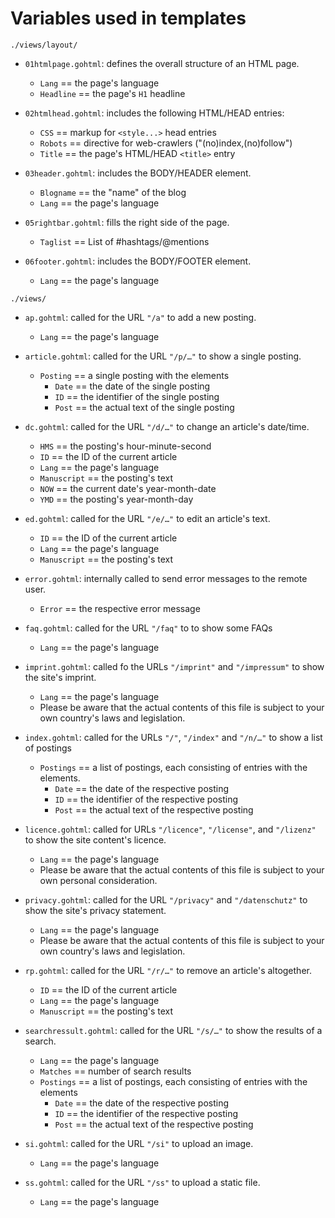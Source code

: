 # Variables used in templates

`./views/layout/`

* `01htmlpage.gohtml`: defines the overall structure of an HTML page.
  + `Lang` == the page's language
  + `Headline` == the page's `H1` headline

* `02htmlhead.gohtml`: includes the following HTML/HEAD entries:
  + `CSS` == markup for `<style...>` head entries
  + `Robots` == directive for web-crawlers ("(no)index,(no)follow")
  + `Title` == the page's HTML/HEAD `<title>` entry

* `03header.gohtml`: includes the BODY/HEADER element.
  + `Blogname` == the "name" of the blog
  + `Lang` == the page's language

* `05rightbar.gohtml`: fills the right side of the page.
  + `Taglist` == List of #hashtags/@mentions

* `06footer.gohtml`: includes the BODY/FOOTER element.
  + `Lang` == the page's language

`./views/`

* `ap.gohtml`: called for the URL `"/a"` to add a new posting.
  + `Lang` == the page's language

* `article.gohtml`: called for the URL `"/p/…"` to show a single posting.
  + `Posting` == a single posting with the elements
    - `Date` == the date of the single posting
    - `ID` == the identifier of the single posting
    - `Post` == the actual text of the single posting

* `dc.gohtml`: called for the URL `"/d/…"` to change an article's date/time.
  + `HMS` == the posting's hour-minute-second
  + `ID` == the ID of the current article
  + `Lang` == the page's language
  + `Manuscript` == the posting's text
  + `NOW` == the current date's year-month-date
  + `YMD` == the posting's year-month-day

* `ed.gohtml`: called for the URL `"/e/…"` to edit an article's text.
  + `ID` == the ID of the current article
  + `Lang` == the page's language
  + `Manuscript` == the posting's text

* `error.gohtml`: internally called to send error messages to the remote user.
  + `Error` == the respective error message

* `faq.gohtml`: called for the URL `"/faq"` to to show some FAQs
  + `Lang` == the page's language

* `imprint.gohtml`: called fo the URLs `"/imprint"` and `"/impressum"` to show the site's imprint.
  + `Lang` == the page's language
  + Please be aware that the actual contents of this file is subject to your own country's laws and legislation.

* `index.gohtml`: called for the URLs `"/"`, `"/index"` and `"/n/…"` to show a list of postings
  + `Postings` == a list of postings, each consisting of entries with the elements.
    - `Date` == the date of the respective posting
    - `ID` == the identifier of the respective posting
    - `Post` == the actual text of the respective posting

* `licence.gohtml`: called for URLs `"/licence"`, `"/license"`, and `"/lizenz"` to show the site content's licence.
  + `Lang` == the page's language
  + Please be aware that the actual contents of this file is subject to your own personal consideration.

* `privacy.gohtml`: called for the URL `"/privacy"` and `"/datenschutz"` to show the site's privacy statement.
  + `Lang` == the page's language
  + Please be aware that the actual contents of this file is subject to your own country's laws and legislation.

* `rp.gohtml`: called for the URL `"/r/…"` to remove an article's altogether.
  + `ID` == the ID of the current article
  + `Lang` == the page's language
  + `Manuscript` == the posting's text

* `searchressult.gohtml`: called for the URL `"/s/…"` to show the results of a search.
  + `Lang` == the page's language
  + `Matches` == number of search results
  + `Postings` == a list of postings, each consisting of entries with the elements
    - `Date` == the date of the respective posting
    - `ID` == the identifier of the respective posting
    - `Post` == the actual text of the respective posting

* `si.gohtml`: called for the URL `"/si"` to upload an image.
  + `Lang` == the page's language

* `ss.gohtml`: called for the URL `"/ss"` to upload a static file.
  + `Lang` == the page's language


